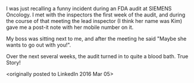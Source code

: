 I was just recalling a funny incident during an FDA audit at SIEMENS Oncology. I met with the inspectors the first week of the audit, and during the course of that meeting the lead inspector (I think her name was Kim) gave me a post-it note with her mobile number on it.

My boss was sitting next to me, and after the meeting he said "Maybe she wants to go out with you!".  

Over the next several weeks, the audit turned in to quite a blood bath.  True Story!

<originally posted to LinkedIn 2016 Mar 05>

